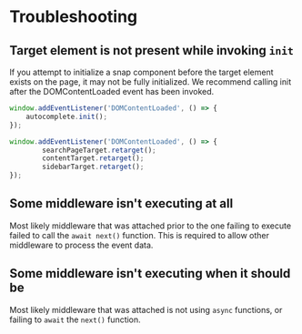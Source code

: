 # Troubleshooting

## Target element is not present while invoking `init`
If you attempt to initialize a snap component before the target element exists on the page, it may not be fully initialized. We recommend calling init after the DOMContentLoaded event has been invoked. 

```typescript
window.addEventListener('DOMContentLoaded', () => {
	autocomplete.init();
});

window.addEventListener('DOMContentLoaded', () => {
		searchPageTarget.retarget();
		contentTarget.retarget();
		sidebarTarget.retarget();
});
```

## Some middleware isn't executing at all
Most likely middleware that was attached prior to the one failing to execute failed to call the `await next()` function. This is required to allow other middleware to process the event data.

## Some middleware isn't executing when it should be
Most likely middleware that was attached is not using `async` functions, or failing to `await` the `next()` function.